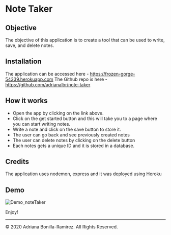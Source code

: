 # Note Taker

## Objective

The objective of this application is to create a tool that can be used to write, save, and delete notes.

## Installation

The application can be accessed here - https://frozen-gorge-54339.herokuapp.com
The Github repo is here - https://github.com/adrianalbr/note-taker

## How it works

- Open the app by clicking on the link above.
- Click on the get started button and this will take you to a page where you can start writing notes.
- Write a note and click on the save button to store it.
- The user can go back and see previously created notes
- The user can delete notes by clicking on the delete button
- Each notes gets a unique ID and it is stored in a database.

## Credits

The application uses nodemon, express and it was deployed using Heroku

## Demo

![Demo_noteTaker](assets/Note_Taker.gif)

Enjoy!

- - -
© 2020 Adriana Bonilla-Ramirez. All Rights Reserved.
